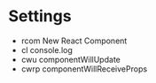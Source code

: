 # Settings
- rcom New React Component
- cl console.log
- cwu componentWillUpdate
- cwrp componentWillReceiveProps
